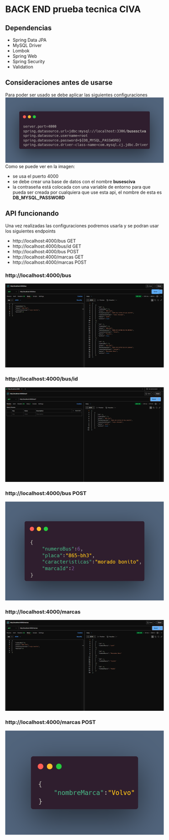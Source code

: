 # BACK END prueba tecnica CIVA

## Dependencias
- Spring Data JPA
- MySQL Driver
- Lombok 
- Spring Web
- Spring Security
- Validation 

## Consideraciones antes de usarse
Para poder ser usado se debe aplicar las siguientes configuraciones
<img src="src/main/java/com/CIVA/IMg/carbon.png" alt="configuraciones"></img><br>
Como se puede ver en la imagen: 
- se usa el puerto 4000 
- se debe crear una base de datos con el nombre <strong>busesciva</strong>
- la contraseña está colocada con una variable de entorno para que pueda ser creada por cualquiera que use esta api, el nombre de esta es <strong>DB_MYSQL_PASSWORD</strong>

## API funcionando
Una vez realizadas las configuraciones podremos usarla y se podran usar los siguientes endpoints
- http://localhost:4000/bus GET
- http://localhost:4000/bus/id GET
- http://localhost:4000/bus POST
- http://localhost:4000/marcas GET
- http://localhost:4000/marcas POST

### http://localhost:4000/bus
<img src="src/main/java/com/CIVA/IMg/metodogetbus.png" alt="metodo get bus"></img>
### http://localhost:4000/bus/id
<img src="src/main/java/com/CIVA/IMg/metodogetbusbyid.png" alt="metodo get bus por id"></img>
### http://localhost:4000/bus POST
<img src="src/main/java/com/CIVA/IMg/MetodoPostBus.png" alt="metodo get bus por id"></img>
### http://localhost:4000/marcas
<img src="src/main/java/com/CIVA/IMg/MetodogetMarcas.png" alt="metodo get marcas"></img>
### http://localhost:4000/marcas POST
<img src="src/main/java/com/CIVA/IMg/MetodoPostMarcas.png" alt="metodo get bus por id"></img>
